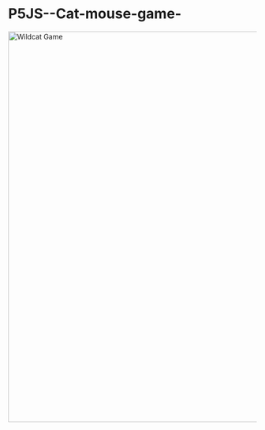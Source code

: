 # P5JS--Cat-mouse-game-

<img width="791" alt="Wildcat Game" src="https://github.com/AlensEv/P5JS--Cat-mouse-game-/assets/90947905/7cb84a0e-9c8f-40ac-8e50-223a09b906c8">
